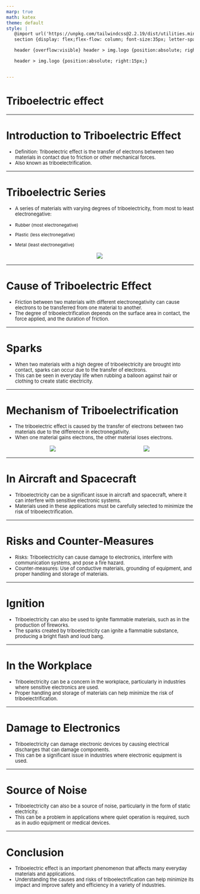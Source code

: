```yaml
---
marp: true
math: katex
theme: default
style: |
   @import url('https://unpkg.com/tailwindcss@2.2.19/dist/utilities.min.css');
   section {display: flex;flex-flow: column; font-size:35px; letter-spacing:1.4px;}

   header {overflow:visible} header > img.logo {position:absolute; right:15px;}

   header > img.logo {position:absolute; right:15px;}


---
```

<!-- backgroundColor: white -->
<!-- _class: lead -->

 # **Triboelectric effect**

---
<style scoped>p,li {font-size:0.92em}</style>

 # Introduction to Triboelectric Effect
- Definition: Triboelectric effect is the transfer of electrons between two materials in contact due to friction or other mechanical forces.
- Also known as triboelectrification.


---
<style scoped>p,li {font-size:0.80em}</style>

 # Triboelectric Series
- A series of materials with varying degrees of triboelectricity, from most to least electronegative:

+ Rubber (most electronegative)

+ Plastic (less electronegative)

+ Metal (least electronegative)
<div style="display: flex; flex: 1 1 auto; flex-flow: row; min-height: 0"><div style="display: flex; flex: 1 1 auto; justify-content: center;min-height:0;min-width:0; margin-bottom:0.1em;;margin-right:0.15em">
<img style='object-fit: contain; max-height:100%; max-width:100%; background-color: rgba(0,0,0,0);' src='https://upload.wikimedia.org/wikipedia/commons/thumb/6/69/Triboelectric_charge_density.jpg/220px-Triboelectric_charge_density.jpg'/>
</div>
</div>


---
<style scoped>p,li {font-size:0.92em}</style>

 # Cause of Triboelectric Effect
- Friction between two materials with different electronegativity can cause electrons to be transferred from one material to another.
- The degree of triboelectrification depends on the surface area in contact, the force applied, and the duration of friction.


---
<style scoped>p,li {font-size:0.92em}</style>

 # Sparks
- When two materials with a high degree of triboelectricity are brought into contact, sparks can occur due to the transfer of electrons.
- This can be seen in everyday life when rubbing a balloon against hair or clothing to create static electricity.


---
<style scoped>p,li {font-size:0.84em}</style>

 # Mechanism of Triboelectrification
- The triboelectric effect is caused by the transfer of electrons between two materials due to the difference in electronegativity.
- When one material gains electrons, the other material loses electrons.
<div style="display: flex; flex: 1 1 auto; flex-flow: row; min-height: 0"><div style="display: flex; flex: 1 1 auto; justify-content: center;min-height:0;min-width:0; margin-bottom:0.1em;;margin-right:0.15em">
<img style='object-fit: contain; max-height:100%; max-width:100%; background-color: rgba(0,0,0,0);' src='https://upload.wikimedia.org/wikipedia/commons/thumb/a/a0/Interatomic_interaction_potential.jpg/220px-Interatomic_interaction_potential.jpg'/>
</div>
<div style="display: flex; flex: 1 1 auto; justify-content: center;min-height:0;min-width:0; margin-bottom:0.1em;;margin-right:0.15em">
<img style='object-fit: contain; max-height:100%; max-width:100%; background-color: rgba(0,0,0,0);' src='https://upload.wikimedia.org/wikipedia/commons/thumb/a/a1/Electron_cloud_model.jpg/220px-Electron_cloud_model.jpg'/>
</div>
</div>


---
<style scoped>p,li {font-size:0.92em}</style>

 # In Aircraft and Spacecraft

- Triboelectricity can be a significant issue in aircraft and spacecraft, where it can interfere with sensitive electronic systems.
- Materials used in these applications must be carefully selected to minimize the risk of triboelectrification.

---
<style scoped>p,li {font-size:0.92em}</style>

 # **Risks and Counter-Measures**

- Risks: Triboelectricity can cause damage to electronics, interfere with communication systems, and pose a fire hazard.
- Counter-measures: Use of conductive materials, grounding of equipment, and proper handling and storage of materials.

---
<style scoped>p,li {font-size:0.92em}</style>

 # Ignition
- Triboelectricity can also be used to ignite flammable materials, such as in the production of fireworks.
- The sparks created by triboelectricity can ignite a flammable substance, producing a bright flash and loud bang.


---
<style scoped>p,li {font-size:0.92em}</style>

 # In the Workplace

- Triboelectricity can be a concern in the workplace, particularly in industries where sensitive electronics are used.
- Proper handling and storage of materials can help minimize the risk of triboelectrification.

---
<style scoped>p,li {font-size:0.92em}</style>

 # Damage to Electronics
- Triboelectricity can damage electronic devices by causing electrical discharges that can damage components.
- This can be a significant issue in industries where electronic equipment is used.


---
<style scoped>p,li {font-size:0.92em}</style>

 # Source of Noise

- Triboelectricity can also be a source of noise, particularly in the form of static electricity.
- This can be a problem in applications where quiet operation is required, such as in audio equipment or medical devices.

---
<style scoped>p,li {font-size:0.92em}</style>

 # Conclusion

- Triboelectric effect is an important phenomenon that affects many everyday materials and applications.
- Understanding the causes and risks of triboelectrification can help minimize its impact and improve safety and efficiency in a variety of industries.